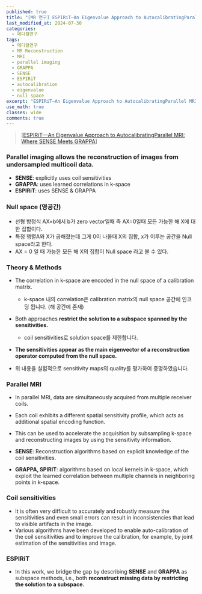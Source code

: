 ```yaml
---
published: true
title: "[MR 연구] ESPIRiT—An Eigenvalue Approach to AutocalibratingParallel MRI: Where SENSE Meets GRAPPA"
last_modified_at: 2024-07-30
categories:
  - 메디컬연구
tags:
  - 메디컬연구
  - MR Reconstruction
  - MRI
  - parallel imaging
  - GRAPPA
  - SENSE
  - ESPIRiT
  - autocalibration
  - eigenvalue
  - null space
excerpt: "ESPIRiT—An Eigenvalue Approach to AutocalibratingParallel MRI: Where SENSE Meets GRAPPA"
use_math: true
classes: wide
comments: true
---
```


> [[ESPIRiT—An Eigenvalue Approach to AutocalibratingParallel MRI: Where SENSE Meets GRAPPA](https://www.ncbi.nlm.nih.gov/pmc/articles/PMC4142121/)]

### Parallel imaging allows the reconstruction of images from undersampled multicoil data.

- **SENSE**: explicitly uses coil sensitivities
- **GRAPPA**: uses learned correlations in k-space
- **ESPIRiT**: uses SENSE & GRAPPA

### Null space (영공간)

- 선형 방정식 AX=b에서 b가 zero vector일때 즉 AX=0일때 모든 가능한 해 X에 대한 집합이다.
- 특정 행렬A와 X가 곱해졌는데 그게 0이 나올때 X의 집합, x가 이루는 공간을 Null space라고 한다.
- AX = 0 일 때 가능한 모든 해 X의 집합이 Null space 라고 볼 수 있다.

### Theory & Methods

- The correlation in k-space are encoded in the null space of a calibration matrix.
  - k-space 내의 correlation은 calibration matrix의 null space 공간에 인코딩 됩니다. (해 공간에 존재)
    
- Both approaches **restrict the solution to a subspace spanned by the sensitivities.**
  - coil sensitivities로 solution space를 제한합니다.
    
- **The sensitivities appear as the main eigenvector of a reconstruction operator computed from the null space.**

- 위 내용을 실험적으로 sensitivity maps의 quality를 평가하여 증명하였습니다.

### Parallel MRI

- In parallel MRI, data are simultaneously acquired from multiple receiver coils.
- Each coil exhibits a different spatial sensitivity profile, which acts as additional spatial encoding function.
- This can be used to accelerate the acquisition by subsampling k-space and reconstructing images by using the sensitivity information.

- **SENSE**: Reconstruction algorithms based on explicit knowledge of the coil sensitivities.
- **GRAPPA, SPIRIT**: algorithms based on local kernels in k-space, which exploit the learned correlation between multiple channels in neighboring points in k-space.

### Coil sensitivities 

- It is often very difficult to accurately and robustly measure the sensitivities and even small errors can result in inconsistencies that lead to visible artifacts in the image.
- Various algorithms have been developed to enable auto-calibration of the coil sensitivities and to improve the calibration, for example, by joint estimation of the sensitivities and image.

### ESPIRiT

- In this work, we bridge the gap by describing **SENSE** and **GRAPPA** as subspace methods, i.e., both **reconstruct missing data by restricting the solution to a subspace.**








